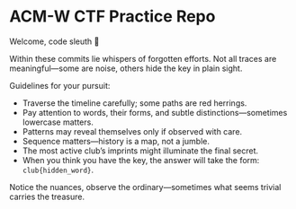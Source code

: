 # ACM-W CTF Practice Repo

Welcome, code sleuth 🖤

Within these commits lie whispers of forgotten efforts. Not all traces are meaningful—some are noise, others hide the key in plain sight.

Guidelines for your pursuit:
- Traverse the timeline carefully; some paths are red herrings.
- Pay attention to words, their forms, and subtle distinctions—sometimes lowercase matters.
- Patterns may reveal themselves only if observed with care.
- Sequence matters—history is a map, not a jumble.
- The most active club’s imprints might illuminate the final secret.
- When you think you have the key, the answer will take the form: `club{hidden_word}`.

Notice the nuances, observe the ordinary—sometimes what seems trivial carries the treasure.


